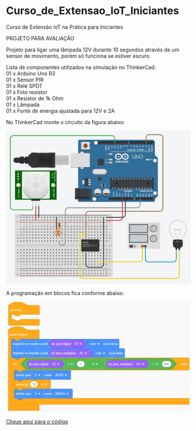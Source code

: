 # Curso_de_Extensao_IoT_Iniciantes
Curso de Extensão IoT na Prática para Iniciantes


PROJETO PARA AVALIAÇÃO

Projeto para ligar uma lâmpada 12V durante 10 segundos através de um sensor de movimento, porém só funciona se estiver escuro.

Lista de componentes utilizados na simulação no ThinkerCad:<br>
01 x Arduino Uno R3<br>
01 x Sensor PIR<br>
01 x Relé SPDT<br>
01 x Foto resistor<br>
01 x Resistor de 1k Ohm<br>
01 x Lâmpada<br>
01 x Fonte de energia ajustada para 12V e 2A<br>

No ThinkerCad monte o circuito da figura abaixo:

<img src="Projeto para avaliação - Circuito.JPG">


A programação em blocos fica conforme abaixo:


<img src="Projeto para avaliação - Blocos.JPG">


<a href="Projeto para avaliação.ino">Clique aqui para o código</a>
